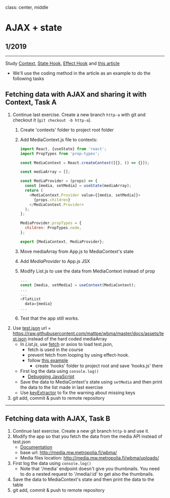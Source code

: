class: center, middle

# AJAX + state

## 1/2019

---

Study [Context](https://reactjs.org/docs/context.html), [State Hook](https://reactjs.org/docs/hooks-state.html), [Effect Hook](https://reactjs.org/docs/hooks-effect.html) and [this article](https://upmostly.com/tutorials/how-to-use-the-usecontext-hook-in-react)
* We'll use the coding method in the article as an example to do the following tasks 

## Fetching data with AJAX and sharing it with Context, Task A

1. Continue last exercise. Create a new branch `http-a` with git and checkout it (`git checkout -b http-a`).
    1. Create 'contexts' folder to project root folder
    2. Add MediaContext.js file to contexts:

        ```js
        import React, {useState} from 'react';
        import PropTypes from 'prop-types';

        const MediaContext = React.createContext([{}, () => {}]);

        const mediaArray = [];

        const MediaProvider = (props) => {
          const [media, setMedia] = useState(mediaArray);
          return (
            <MediaContext.Provider value={[media, setMedia]}>
              {props.children}
            </MediaContext.Provider>
          );
        };

        MediaProvider.propTypes = {
          children: PropTypes.node,
        };

        export {MediaContext, MediaProvider};
        ```

    3. Move mediaArray from App.js to MediaContext's state
    4. Add _MediaProvider_ to App.js JSX
    5. Modify List.js to use the data from MediaContext instead of prop

        ```js
        ...
        const [media, setMedia] = useContext(MediaContext);
        ...
        ...
        <FlatList
          data={media}
        ...
        ```

    6. Test that the app still works.
1. Use [test.json](./assets/test.json) url = https://raw.githubusercontent.com/mattpe/wbma/master/docs/assets/test.json instead of the hard coded mediaArray
   * In _List.js_, use [fetch](https://javascript.info/async-await#await) or axios to load test.json,
     * fetch is used in the course
     * prevent fetch from looping by using effect-hook.
     * follow [this example](https://medium.com/@cwlsn/how-to-fetch-data-with-react-hooks-in-a-minute-e0f9a15a44d6)
        * create 'hooks' folder to project root and save 'hooks.js' there
   * First log the data using `console.log()`
     * [Debugging JavaScript](https://docs.expo.io/versions/v34.0.0/workflow/debugging/#debugging-javascript)
   * Save the data to MediaContext's state using `setMedia` and then print the data to the list made in last exercise
   * Use [keyExtractor](https://www.techiediaries.com/react-native-tutorial/flatlist-with-renderitem-and-keyextractor/) to fix the warning about missing keys
1. git add, commit & push to remote repository

---

## Fetching data with AJAX, Task B

1. Continue last exercise. Create a new git branch `http-b` and use it.
1. Modify the app so that you fetch the data from the media API instead of test.json
    - [Documentation](http://media.mw.metropolia.fi/wbma/docs/)
    - base url: http://media.mw.metropolia.fi/wbma/
    - Media files location: http://media.mw.metropolia.fi/wbma/uploads/
1. First log the data using ```console.log()```
    - Note that '/media' endpoint doesn't give you thumbnails. You need to do a nested request to '/media/:id' to get also the thumbnails.
1. Save the data to MediaContext's state and then print the data to the table
1. git add, commit & push to remote repository
